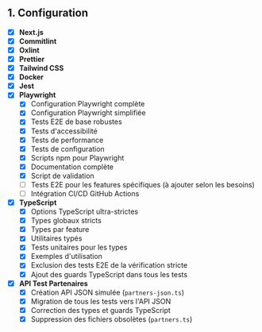 ## 1. Configuration

- [x] **Next.js**
- [x] **Commitlint**
- [x] **Oxlint**
- [x] **Prettier**
- [x] **Tailwind CSS**
- [x] **Docker**
- [x] **Jest**
- [x] **Playwright**
  - [x] Configuration Playwright complète
  - [x] Configuration Playwright simplifiée
  - [x] Tests E2E de base robustes
  - [x] Tests d'accessibilité
  - [x] Tests de performance
  - [x] Tests de configuration
  - [x] Scripts npm pour Playwright
  - [x] Documentation complète
  - [x] Script de validation
  - [ ] Tests E2E pour les features spécifiques (à ajouter selon les besoins)
  - [ ] Intégration CI/CD GitHub Actions
- [x] **TypeScript**
  - [x] Options TypeScript ultra-strictes
  - [x] Types globaux stricts
  - [x] Types par feature
  - [x] Utilitaires typés
  - [x] Tests unitaires pour les types
  - [x] Exemples d'utilisation
  - [x] Exclusion des tests E2E de la vérification stricte
  - [x] Ajout des guards TypeScript dans tous les tests
- [x] **API Test Partenaires**
  - [x] Création API JSON simulée (`partners-json.ts`)
  - [x] Migration de tous les tests vers l'API JSON
  - [x] Correction des types et guards TypeScript
  - [x] Suppression des fichiers obsolètes (`partners.ts`)
